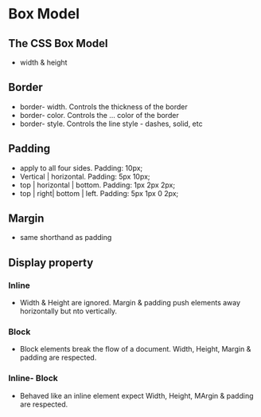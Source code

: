 # Box Model

## The CSS Box Model
- width & height

## Border
- border- width. Controls the thickness of the border
- border- color. Controls the ... color of the border
- border- style. Controls the line style - dashes, solid, etc

## Padding
- apply to all four sides. Padding: 10px;
- Vertical | horizontal. Padding: 5px 10px;
- top | horizontal | bottom. Padding: 1px 2px 2px;
- top | right| bottom | left. Padding: 5px 1px 0 2px;

## Margin
- same shorthand as padding

## Display property 
### Inline
- Width & Height are ignored. Margin & padding push elements away horizontally but nto vertically.
 ### Block
 - Block elements break the flow of a document. Width, Height, Margin & padding are respected.
 ### Inline- Block
 - Behaved like an inline element expect Width, Height, MArgin & padding are respected.